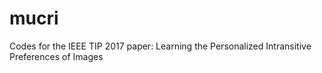 # mucri
Codes for the IEEE TIP 2017 paper: Learning the Personalized Intransitive Preferences of Images
